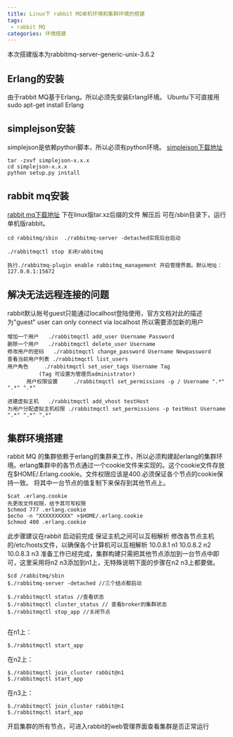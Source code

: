 ```yaml
---
title: Linux下 rabbit MQ单机环境和集群环境的搭建
tags:
 - rabbit MQ
categories: 环境搭建
---
```

本次搭建版本为rabbitmq-server-generic-unix-3.6.2
## Erlang的安装
由于rabbit MQ基于Erlang。所以必须先安装Erlang环境。
Ubuntu下可直接用sudo apt-get install Erlang

## simplejson安装
simplejson是依赖python脚本，所以必须有python环境。
[simplejson下载地址](https://pypi.python.org/pypi/simplejson/_)
```
tar -zxvf simplejson-x.x.x 
cd simplejson-x.x.x
python setup.py install
```
## rabbit mq安装
[rabbit mq下载地址](https://www.rabbitmq.com/download.html)
下在linux版tar.xz后缀的文件
解压后 可在/sbin目录下，运行单机版rabbit。
```
cd rabbitmq/sbin  ./rabbitmq-server -detached实现后台启动

./rabbitmqctl stop 关闭rabbitmq

执行./rabbitmq-plugin enable rabbitmq_management 开启管理界面。默认地址：127.0.0.1:15672 
```

##  解决无法远程连接的问题
rabbit默认帐号guest只能通过localhost登陆使用，官方文档对此的描述为"guest" user can only connect via localhost  所以需要添加新的用户
```
增加一个用户 	 ./rabbitmqctl add_user Username Password
删除一个用户 	 ./rabbitmqctl delete_user Username
修改用户的密码   ./rabbitmqctl change_password Username Newpassword
查看当前用户列表 ./rabbitmqctl list_users
用户角色	 ./rabbitmqctl set_user_tags Username Tag
		  (Tag 可设置为管理员administrator)
      用户权限设置     ./rabbitmqctl set_permissions -p / Username ".*" ".*" ".*" 

进建虚拟主机   ./rabbitmqctl add_vhost testHost
为用户分配虚拟主机权限 ./rabbitmqctl set_permissions -p testHost Username ".*" ".*" ".*"
```
## 集群环境搭建

rabbit MQ 的集群依赖于erlang的集群来工作，所以必须构建起erlang的集群环境。erlang集群中的各节点通过一个cookie文件来实现的。这个cookie文件存放在$HOME/.Erlang.cookie。文件权限应该是400.必须保证各个节点的cookie保持一致。
将其中一台节点的值复制下来保存到其他节点上。
```
$cat .erlang.cookie
先更改文件权限，给予其可写权限
$chmod 777 .erlang.cookie
$echo -n "XXXXXXXXXX" >$HOME/.erlang.cookie
$chmod 400 .erlang.cookie
```
此步骤建议在rabbit 启动前完成
保证主机之间可以互相解析
修改各节点主机的/etc/hosts文件，以确保各个计算机可以互相解析
10.0.8.1 n1
10.0.8.2 n2
10.0.8.3 n3
准备工作已经完成，集群构建只需把其他节点添加到一台节点中即可，这里采用将n2 n3添加到n1上，无特殊说明下面的步骤在n2 n3上都要做。
```
$cd /rabbitmq/sbin
$./rabbitmq-server -detached //三个结点都启动

$./rabbitmqctl status //查看状态
$./rabbitmqctl cluster_status // 查看broker的集群状态
$./rabbitmqctl stop_app //关闭节点


```
在n1上：
```
$./rabbitmqctl start_app
```
在n2上：
```
$./rabbitmqctl join_cluster rabbit@n1
$./rabbitmqctl start_app
```
在n3上：
```
$./rabbitmqctl join_cluster rabbit@n1
$./rabbitmqctl start_app
```

开启集群的所有节点，可进入rabbit的web管理界面查看集群是否正常运行
